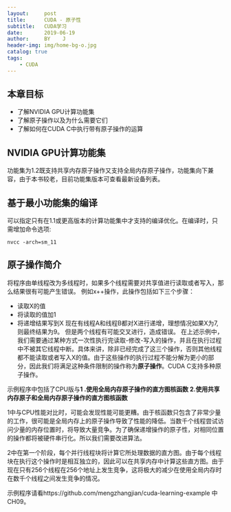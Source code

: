 ```yaml
---
layout:     post
title:      CUDA - 原子性
subtitle:   CUDA学习
date:       2019-06-19
author:     BY    J
header-img: img/home-bg-o.jpg
catalog: true
tags:
    - CUDA	
---
```

##  本章目标
+ 了解NVIDIA GPU计算功能集
+ 了解原子操作以及为什么需要它们
+ 了解如何在CUDA C中执行带有原子操作的运算

## NVIDIA GPU计算功能集
功能集为1.2既支持共享内存原子操作又支持全局内存原子操作，功能集向下兼容，由于本书较老，目前功能集版本可查看最新设备列表。
## 基于最小功能集的编译
可以指定只有在1.1或更高版本的计算功能集中才支持的编译优化。在编译时，只需增加命令选项:
```
nvcc -arch=sm_11
```
## 原子操作简介
将程序由单线程改为多线程时，如果多个线程需要对共享值进行读取或者写入，那么结果很有可能产生错误。
例如x++操作，此操作包括如下三个步骤：
+  读取X的值
+ 将读取的值加1
+ 将递增结果写到X
现在有线程A和线程B都对X进行递增，理想情况如果X为7,则最终结果为9。
但是两个线程有可能交叉进行，造成错误。
在上述示例中，我们需要通过某种方式一次性执行完读取-修改-写入的操作，并且在执行过程中不被其它线程中断。具体来讲，除非已经完成了这三个操作，否则其他线程都不能读取或者写入X的值。由于这些操作的执行过程不能分解为更小的部分，因此我们将满足这种条件限制的操作称为**原子操作**。CUDA C支持多种原子操作。

示例程序中包括了CPU版与**1 .使用全局内存原子操作的直方图核函数 2.使用共享内存原子和全局内存原子操作的直方图核函数**

1中与CPU性能对比时，可能会发现性能可能更糟。由于核函数只包含了非常少量的工作，很可能是全局内存上的原子操作导致了性能的降低。当数千个线程尝试访问少量的内存位置时，将导致大量竞争。为了确保递增操作的原子性，对相同位置的操作都将被硬件串行化。所以我们需要改进算法。

2中在第一个阶段，每个并行线程块将计算它所处理数据的直方图。由于每个线程块在执行这个操作时是相互独立的，因此可以在共享内存中计算这些直方图。由于现在只有256个线程在256个地址上发生竞争，这将极大的减少在使用全局内存时在数千个线程之间发生竞争的情况。

示例程序请看https://github.com/mengzhangjian/cuda-learning-example 中CH09。



